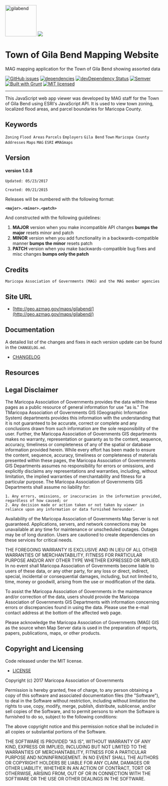<img src="http://geo.azmag.gov/maps/gilabend/img/townLogo.jpg" alt="gilabend" height="100"/>  ![](http://geo.azmag.gov/maps/readonaz/app/resources/img/maglogo_black.png)

# Town of Gila Bend Mapping Website #
MAG mapping application for the Town of Gila Bend showing assorted data

[![GitHub issues](https://img.shields.io/github/issues/AZMAG/map-GilaBend.svg)](https://github.com/AZMAG/map-GilaBend/issues)
[![dependencies](https://david-dm.org/AZMAG/map-GilaBend.png)](https://david-dm.org/AZMAG/map-GilaBend)
[![devDependency Status](https://david-dm.org/AZMAG/map-GilaBend/dev-status.png)](https://david-dm.org/AZMAG/map-GilaBend)
[![Semver](http://img.shields.io/SemVer/2.0.0.png)](http://semver.org/spec/v2.0.0.html)
[![Built with Grunt](https://cdn.gruntjs.com/builtwith.png)](http://gruntjs.com/)
[![MIT licensed](https://img.shields.io/badge/license-MIT-blue.svg)](https://opensource.org/licenses/MIT)

********************************************************************************************************

This JavaScript web app viewer was developed by MAG staff for the Town of Gila Bend using ESRI's JavaScript API.  It is used to view town zoning, localized flood areas, and parcel boundaries for Maricopa County.

## Keywords

`Zoning` `Flood Areas` `Parcels` `Employers` `Gila Bend` `Town` `Maricopa County` `Addresses` `Maps` `MAG` `ESRI` `#MAGmaps`

## Version

#### version 1.0.8 ####

 `Updated: 05/23/2017`

 `Created: 09/21/2015`

Releases will be numbered with the following format:

**`<major>.<minor>.<patch>`**

And constructed with the following guidelines:

1. **MAJOR** version when you make incompatible API changes **bumps the major** resets minor and patch
2. **MINOR** version when you add functionality in a backwards-compatible manner **bumps the minor** resets patch
3. **PATCH** version when you make backwards-compatible bug fixes and misc changes **bumps only the patch**

## Credits

`Maricopa Association of Governments (MAG) and the MAG member agencies`

## Site URL

* [http://geo.azmag.gov/maps/gilabend/](http://geo.azmag.gov/maps/gilabend/)

## Documentation

A detailed list of the changes and fixes in each version update can be found in the `CHANGELOG.md`.

* [CHANGELOG](CHANGELOG.md)

## Resources

## Legal Disclaimer

The Maricopa Association of Governments provides the data within these pages as a public resource of general information for use "as is." The TMaricopa Association of Governments GIS (Geographic Information System) departments provides this information with the understanding that it is not guaranteed to be accurate, correct or complete and any conclusions drawn from such information are the sole responsibility of the user. Further, the Maricopa Association of Governments GIS departments makes no warranty, representation or guaranty as to the content, sequence, accuracy, timeliness or completeness of any of the spatial or database information provided herein. While every effort has been made to ensure the content, sequence, accuracy, timeliness or completeness of materials presented within these pages, the Maricopa Association of Governments GIS Departments assumes no responsibility for errors or omissions, and explicitly disclaims any representations and warranties, including, without limitation, the implied warranties of merchantability and fitness for a particular purpose. The Maricopa Association of Governments GIS Departments shall assume no liability for:

    1. Any errors, omissions, or inaccuracies in the information provided, regardless of how caused; or
    2. Any decision made or action taken or not taken by viewer in reliance upon any information or data furnished hereunder.

Availability of the Maricopa Association of Governments Map Server is not guaranteed. Applications, servers, and network connections may be unavailable at any time for maintenance or unscheduled outages. Outages may be of long duration. Users are cautioned to create dependencies on these services for critical needs.

THE FOREGOING WARRANTY IS EXCLUSIVE AND IN LIEU OF ALL OTHER WARRANTIES OF MERCHANTABILITY, FITNESS FOR PARTICULAR PURPOSE AND/OR ANY OTHER TYPE WHETHER EXPRESSED OR IMPLIED. In no event shall Maricopa Association of Governments become liable to users of these data, or any other party, for any loss or direct, indirect, special, incidental or consequential damages, including, but not limited to, time, money or goodwill, arising from the use or modification of the data.

To assist the Maricopa Association of Governments in the maintenance and/or correction of the data, users should provide the Maricopa Association of Governments GIS Departments with information concerning errors or discrepancies found in using the data. Please use the e-mail contact address at the bottom of the affected web page.

Please acknowledge the Maricopa Association of Governments (MAG) GIS as the source when Map Server data is used in the preparation of reports, papers, publications, maps, or other products.

## Copyright and Licensing

Code released under the MIT license.

* [LICENSE](LICENSE)

Copyright (c) 2017 Maricopa Association of Governments

Permission is hereby granted, free of charge, to any person obtaining a copy of this software and associated documentation files (the "Software"), to deal in the Software without restriction, including without limitation the rights to use, copy, modify, merge, publish, distribute, sublicense, and/or sell copies of the Software, and to permit persons to whom the Software is furnished to do so, subject to the following conditions:

The above copyright notice and this permission notice shall be included in all copies or substantial portions of the Software.

THE SOFTWARE IS PROVIDED "AS IS", WITHOUT WARRANTY OF ANY KIND, EXPRESS OR IMPLIED, INCLUDING BUT NOT LIMITED TO THE WARRANTIES OF MERCHANTABILITY, FITNESS FOR A PARTICULAR PURPOSE AND NONINFRINGEMENT. IN NO EVENT SHALL THE AUTHORS OR COPYRIGHT HOLDERS BE LIABLE FOR ANY CLAIM, DAMAGES OR OTHER LIABILITY, WHETHER IN AN ACTION OF CONTRACT, TORT OR OTHERWISE, ARISING FROM, OUT OF OR IN CONNECTION WITH THE SOFTWARE OR THE USE OR OTHER DEALINGS IN THE SOFTWARE.